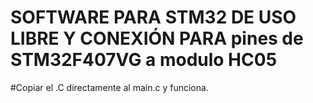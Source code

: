 # SOFTWARE PARA STM32 DE USO LIBRE Y CONEXIÓN PARA  pines de STM32F407VG a modulo HC05
#Copiar el .C directamente al main.c y funciona.
